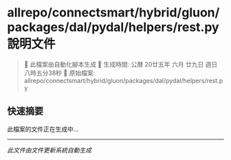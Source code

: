 # allrepo/connectsmart/hybrid/gluon/packages/dal/pydal/helpers/rest.py 說明文件

> 🚧 此檔案由自動化腳本生成
> 📅 生成時間: 公曆 20廿五年 六月 廿九日 週日 八時五分38秒
> 📂 原始檔案: allrepo/connectsmart/hybrid/gluon/packages/dal/pydal/helpers/rest.py

## 快速摘要
此檔案的文件正在生成中...

<!-- 實際使用時，這裡會是 Claude Code 生成的完整文件內容 -->

---
*此文件由文件更新系統自動生成*
